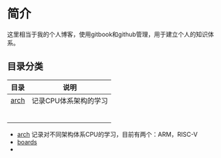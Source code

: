 # 简介

这里相当于我的个人博客，使用gitbook和github管理，用于建立个人的知识体系。



## 目录分类

| 目录                   | 说明                  |
| ---------------------- | --------------------- |
| [arch](arch/README.md) | 记录CPU体系架构的学习 |
|                        |                       |
|                        |                       |
|                        |                       |
|                        |                       |
|                        |                       |
|                        |                       |



* [arch](arch/README.md) 记录对不同架构体系CPU的学习，目前有两个：ARM，RISC-V
* [boards](boards/README.md) 
* 